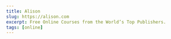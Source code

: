 ```yaml
---
title: Alison
slug: https://alison.com
excerpt: Free Online Courses from the World’s Top Publishers.
tags: [online]
---
```

